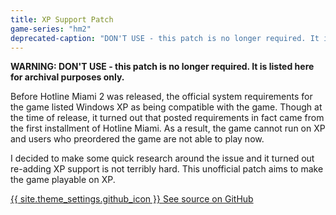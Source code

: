 ```yaml
---
title: XP Support Patch
game-series: "hm2"
deprecated-caption: "DON'T USE - this patch is no longer required. It is listed here for archival purposes only."
---
```


**WARNING: DON'T USE - this patch is no longer required. It is listed here for archival purposes only.**

Before Hotline Miami 2 was released, the official system requirements for the game listed Windows XP as being
compatible with the game. Though at the time of release, it turned out that posted requirements in fact came from
the first installment of Hotline Miami. As a result, the game cannot run on XP and users who preordered the game are
not able to play now.

I decided to make some quick research around the issue and it turned out re-adding XP support is not terribly hard.
This unofficial patch aims to make the game playable on XP.

<a href="https://github.com/CookiePLMonster/HM2-XP" class="button github" role="button" target="_blank">{{ site.theme_settings.github_icon }} See source on GitHub</a>